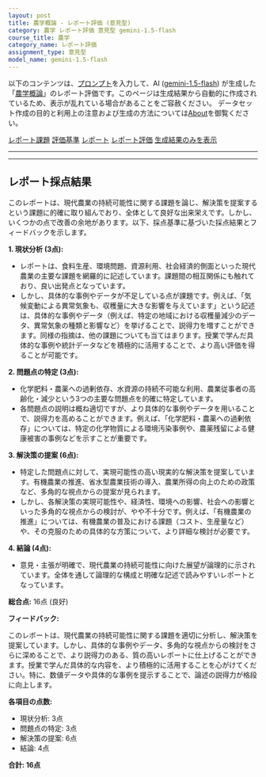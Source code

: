 ```yaml
---
layout: post
title: 農学概論 - レポート評価 (意見型)
category: 農学 レポート評価 意見型 gemini-1.5-flash
course_title: 農学
category_name: レポート評価
assignment_type: 意見型
model_name: gemini-1.5-flash
---
```


以下のコンテンツは、[プロンプト](http://127.0.0.1:8000/generated/農学/gemini-1.5-flash/prompt_レポート評価-意見型.md)を入力して、AI ([gemini-1.5-flash](contents/gemini-1.5-flash)) が生成した「[農学概論](/contents/農学/)」のレポート評価です。このページは生成結果から自動的に作成されているため、表示が乱れている場合があることをご容赦ください。
データセット作成の目的と利用上の注意および生成の方法については[About](/About)を御覧ください。

[レポート課題](../レポート課題-意見型)
[評価基準](../評価基準-意見型)
[レポート](../レポート-意見型)
[レポート評価](../レポート評価-意見型)
[生成結果のみを表示](http://127.0.0.1:8000/generated/農学/gemini-1.5-flash/レポート評価-意見型.md)
  

***
***
  
## レポート採点結果

このレポートは、現代農業の持続可能性に関する課題を論じ、解決策を提案するという課題に的確に取り組んでおり、全体として良好な出来栄えです。しかし、いくつかの点で改善の余地があります。以下、採点基準に基づいた採点結果とフィードバックを示します。


**1. 現状分析 (3点):**

* レポートは、食料生産、環境問題、資源利用、社会経済的側面といった現代農業の主要な課題を網羅的に記述しています。課題間の相互関係にも触れており、良い出発点となっています。
* しかし、具体的な事例やデータが不足している点が課題です。例えば、「気候変動による異常気象も、収穫量に大きな影響を与えています」という記述は、具体的な事例やデータ（例えば、特定の地域における収穫量減少のデータ、異常気象の種類と影響など）を挙げることで、説得力を増すことができます。同様の指摘は、他の課題についても当てはまります。授業で学んだ具体的な事例や統計データなどを積極的に活用することで、より高い評価を得ることが可能です。


**2. 問題点の特定 (3点):**

* 化学肥料・農薬への過剰依存、水資源の持続不可能な利用、農業従事者の高齢化・減少という3つの主要な問題点を的確に特定しています。
* 各問題点の説明は概ね適切ですが、より具体的な事例やデータを用いることで、説得力を高めることができます。例えば、「化学肥料・農薬への過剰依存」については、特定の化学物質による環境汚染事例や、農薬残留による健康被害の事例などを示すことが重要です。


**3. 解決策の提案 (6点):**

* 特定した問題点に対して、実現可能性の高い現実的な解決策を提案しています。有機農業の推進、省水型農業技術の導入、農業所得の向上のための政策など、多角的な視点からの提案が見られます。
* しかし、各解決策の実現可能性や、経済性、環境への影響、社会への影響といった多角的な視点からの検討が、やや不十分です。例えば、「有機農業の推進」については、有機農業の普及における課題（コスト、生産量など）や、その克服のための具体的な方策について、より詳細な検討が必要です。


**4. 結論 (4点):**

* 意見・主張が明確で、現代農業の持続可能性に向けた展望が論理的に示されています。全体を通して論理的な構成と明確な記述で読みやすいレポートとなっています。


**総合点:** 16点 (良好)


**フィードバック:**

このレポートは、現代農業の持続可能性に関する課題を適切に分析し、解決策を提案しています。しかし、具体的な事例やデータ、多角的な視点からの検討をさらに深めることで、より説得力のある、質の高いレポートに仕上げることができます。授業で学んだ具体的な内容を、より積極的に活用することを心がけてください。特に、数値データや具体的な事例を提示することで、論述の説得力が格段に向上します。


**各項目の点数:**

* 現状分析: 3点
* 問題点の特定: 3点
* 解決策の提案: 6点
* 結論: 4点

**合計: 16点**
